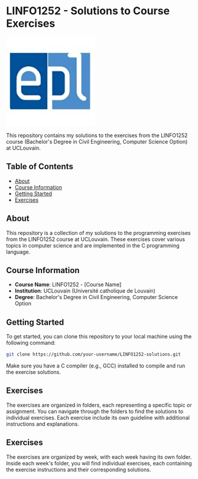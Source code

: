 # LINFO1252 - Solutions to Course Exercises

![EPL Logo](epl_logo.jpg)

This repository contains my solutions to the exercises from the LINFO1252 course (Bachelor's Degree in Civil Engineering, Computer Science Option) at UCLouvain.

## Table of Contents

- [About](#about)
- [Course Information](#course-information)
- [Getting Started](#getting-started)
- [Exercises](#exercises)

## About

This repository is a collection of my solutions to the programming exercises from the LINFO1252 course at UCLouvain. These exercises cover various topics in computer science and are implemented in the C programming language.

## Course Information

- **Course Name**: LINFO1252 - [Course Name]
- **Institution**: UCLouvain (Université catholique de Louvain)
- **Degree**: Bachelor's Degree in Civil Engineering, Computer Science Option

## Getting Started

To get started, you can clone this repository to your local machine using the following command:

```bash
git clone https://github.com/your-username/LINFO1252-solutions.git
```

Make sure you have a C compiler (e.g., GCC) installed to compile and run the exercise solutions.

## Exercises

The exercises are organized in folders, each representing a specific topic or assignment.
You can navigate through the folders to find the solutions to individual exercises.
Each exercise include its own guideline with additional instructions and explanations.

## Exercises

The exercises are organized by week, with each week having its own folder.
Inside each week's folder, you will find individual exercises, each containing the exercise instructions and their corresponding solutions.